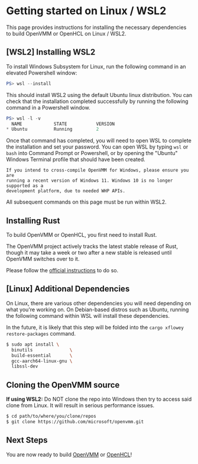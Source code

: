 # Getting started on Linux / WSL2

This page provides instructions for installing the necessary dependencies to
build OpenVMM or OpenHCL on Linux / WSL2.

## \[WSL2] Installing WSL2

To install Windows Subsystem for Linux, run the following command in an
elevated Powershell window:

```powershell
PS> wsl --install
```

This should install WSL2 using the default Ubuntu linux distribution.
You can check that the installation completed successfully by running the
following command in a Powershell window.
```powershell
PS> wsl -l -v
  NAME            STATE           VERSION
* Ubuntu          Running         2
```
Once that command has completed, you will need to open WSL to complete the
installation and set your password. You can open WSL by typing `wsl` or `bash`
into Command Prompt or Powershell, or by opening the "Ubuntu" Windows Terminal
profile that should have been created.

```admonish info
If you intend to cross-compile OpenVMM for Windows, please ensure you are
running a recent version of Windows 11. Windows 10 is no longer supported as a
development platform, due to needed WHP APIs.
```

All subsequent commands on this page must be run within WSL2.

## Installing Rust

To build OpenVMM or OpenHCL, you first need to install Rust.

The OpenVMM project actively tracks the latest stable release of Rust, though it
may take a week or two after a new stable is released until OpenVMM switches
over to it.

Please follow the [official instructions](https://www.rust-lang.org/tools/install) to do so.

## \[Linux] Additional Dependencies

On Linux, there are various other dependencies you will need depending on what
you're working on. On Debian-based distros such as Ubuntu, running the following
command within WSL will install these dependencies.

In the future, it is likely that this step will be folded into the
`cargo xflowey restore-packages` command.

```bash
$ sudo apt install \
  binutils              \
  build-essential       \
  gcc-aarch64-linux-gnu \
  libssl-dev
```

## Cloning the OpenVMM source

**If using WSL2:** Do NOT clone the repo into Windows then try to access said
clone from Linux. It will result in serious performance issues.

```bash
$ cd path/to/where/you/clone/repos
$ git clone https://github.com/microsoft/openvmm.git
```

## Next Steps

You are now ready to build [OpenVMM](./build_openvmm.md) or
[OpenHCL](./build_openhcl.md)!
